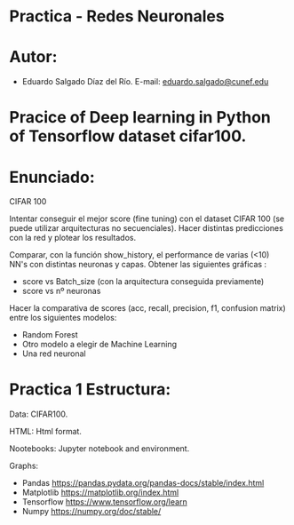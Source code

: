 # Practica   - Redes Neuronales

# Autor:
- Eduardo Salgado Díaz del Río. E-mail: eduardo.salgado@cunef.edu


# Pracice of Deep learning in Python of Tensorflow dataset cifar100.

# Enunciado: 

CIFAR 100

Intentar conseguir el mejor score (fine tuning) con el dataset CIFAR 100 (se puede utilizar arquitecturas no secuenciales).
Hacer distintas predicciones con la red y plotear los resultados.

Comparar, con la función show_history, el performance de varias (<10) NN's con distintas neuronas y capas.
Obtener las siguientes gráficas :
- score vs Batch_size (con la arquitectura conseguida previamente)
- score vs nº neuronas

Hacer la comparativa de scores (acc, recall, precision, f1, confusion matrix) entre los siguientes modelos:
- Random Forest
- Otro modelo a elegir de Machine Learning
- Una red neuronal

# Practica 1 Estructura:

Data: CIFAR100.

HTML: Html format.

Nootebooks: Jupyter notebook and environment.




Graphs:
- Pandas https://pandas.pydata.org/pandas-docs/stable/index.html
- Matplotlib https://matplotlib.org/index.html
- Tensorflow https://www.tensorflow.org/learn
- Numpy https://numpy.org/doc/stable/